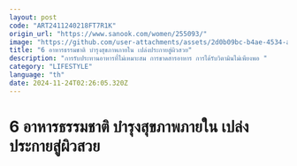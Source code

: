 ```yaml
---
layout: post
code: "ART2411240218FT7R1K"
origin_url: "https://www.sanook.com/women/255093/"
image: "https://github.com/user-attachments/assets/2d0b09bc-b4ae-4534-ae4e-bb206b689ea6"
title: "6 อาหารธรรมชาติ บำรุงสุขภาพภายใน เปล่งประกายสู่ผิวสวย"
description: "การรับประทานอาหารที่ไม่เหมาะสม การขาดสารอาหาร การได้รับวิตามินไม่เพียงพอ "
category: "LIFESTYLE"
language: "th"
date: 2024-11-24T02:26:05.320Z
---
```


# 6 อาหารธรรมชาติ บำรุงสุขภาพภายใน เปล่งประกายสู่ผิวสวย